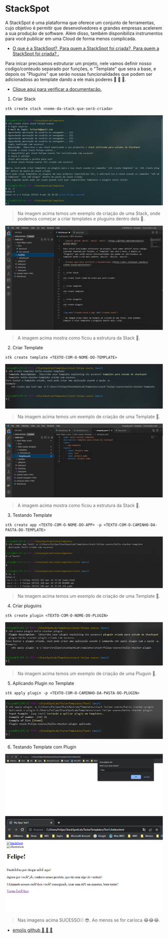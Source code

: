 # StackSpot

A StackSpot é uma plataforma que oferece um conjunto de ferramentas, cujo objetivo é permitir que desenvolvedores e grandes empresas acelerem a sua produção de software. Além disso, também disponibiliza instrumentos para você publicar em uma Cloud de forma menos complicada.

- [O que é a StackSpot?, Para quem a StackSpot foi criada?, Para quem a StackSpot foi criada? .](https://docs.stackspot.com/docs/getting-started/how-it-works/)


Para inicar precisamos estruturar um projeto, nele vamos definir nosso codigo/conteudo separado por funções, o "Template" que sera a base, e depois os "Pluguins" que serão nossas funcionalidades que podem ser adicionadoss ao template dando a ele mais poderes :muscle: :muscle: :muscle:.

- [Clique aqui para verificar a documentação.](https://docs.stackspot.com/docs/create-stacks/quickstart/)


1. Criar Stack
```
stk create stack <nome-da-stack-que-será-criada>
```
![alt criando-stack](images/criando-stack-1.png) 

> Na imagem acima temos um exemplo de criação de uma Stack, onde podemos começar a criar templates e pluguins dentro dela :clap:.

<img src="estrutura-stack-1.png" alt="estrtutura-stack">

> A imagem acima mostra como ficou a estrutura da Stack :clap:.


2. Criar Template
```
stk create template <TEXTO-COM-O-NOME-DO-TEMPLATE>
```

<img src="criando-template-1.png" alt="template-stack">

> Na imagem acima temos um exemplo de criação de uma Template :clap:.

<img src="estrutura-template-1.png" alt="estrtutura-template">

> A imagem acima mostra como ficou a estrutura da Stack :clap:.


3. Testando Template
```
stk create app <TEXTO-COM-O-NOME-DO-APP> -p <TEXTO-COM-O-CAMINHO-DA-PASTA-DO-TEMPLATE>
```
<img src="testando-template-1.png" alt="teste-template-stack">

> Na imagem acima temos um exemplo de criação de uma Template :clap:.


4. Criar pluguins
```
stk create plugin <TEXTO-COM-O-NOME-DO-PLUGIN>
```
<img src="criando-pluguin-1.png" alt="pluguin-stack">

> Na imagem acima temos um exemplo de criação de uma Pluguin :clap:.


5. Aplicando Plugin no Template
```
stk apply plugin -p <TEXTO-COM-O-CAMINHO-DA-PASTA-DO-PLUGIN>
```
<img src="aplicando-plugin-1.png" alt="aplicando-plugin-stack">


6. Testando Template com Plugin

<img src="testando-plugin-1.png" alt="testando-plugin-stack-1">
<img src="testando-plugin-2.png" alt="testando-plugin-stack-2">

> Nas imagens acima SUCESSO❕❕❕ 😎. Ao menos se for carioca 😂😂😂.

- [emojis github :metal: :metal: :metal: ](https://github.com/hideraldus13/github-emoji)